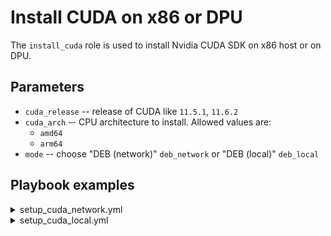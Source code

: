 # Install CUDA on x86 or DPU

The `install_cuda` role is used to install Nvidia CUDA SDK
on x86 host or on DPU.

## Parameters

* `cuda_release` -- release of CUDA like `11.5.1`, `11.6.2`
* `cuda_arch` -- CPU architecture to install. Allowed values are:
  * `amd64`
  * `arm64`
* `mode` -- choose "DEB (network)" `deb_network` or "DEB (local)" `deb_local`


## Playbook examples

<details><summary markdown="span">setup_cuda_network.yml</summary>
<pre><code>
# Usage:
#   ansible-playbook setup_cuda_network.yml -v -e cuda_release=11.6.2 -e cuda_arch=arm64
---
- hosts: "{{ groups['foreman'][0] }}"
  user: "{{ remote_install_user }}"
  become: true
  roles:
    - nvidia.dpu_ops.prepare_cuda_repo

- hosts: bf2oob
  user: "{{ remote_install_user }}"
  become: true
  roles:
    - name: nvidia.dpu_ops.install_cuda
      mode: deb_network
      when: cuda_arch == "arm64"

- hosts: x86host
  user: "{{ remote_install_user }}"
  become: true
  roles:
    - name: nvidia.dpu_ops.install_cuda
      mode: deb_network
      when: cuda_arch == "amd64"
</code></pre>
</details>

<details><summary markdown="span">setup_cuda_local.yml</summary>
<pre><code>
# Usage:
#   ansible-playbook setup_cuda_local.yml -v -e cuda_release=11.6.2 -e cuda_arch=arm64
---
- hosts: "{{ groups['foreman'][0] }}"
  user: "{{ remote_install_user }}"
  become: true
  roles:
    - nvidia.dpu_ops.prepare_cuda_repo

- hosts: bf2oob
  user: "{{ remote_install_user }}"
  become: true
  roles:
    - name: nvidia.dpu_ops.install_cuda
      mode: deb_local
      when: cuda_arch == "arm64"

- hosts: x86host
  user: "{{ remote_install_user }}"
  become: true
  roles:
    - name: nvidia.dpu_ops.install_cuda
      mode: deb_local
      when: cuda_arch == "amd64"
</code></pre>
</details>
